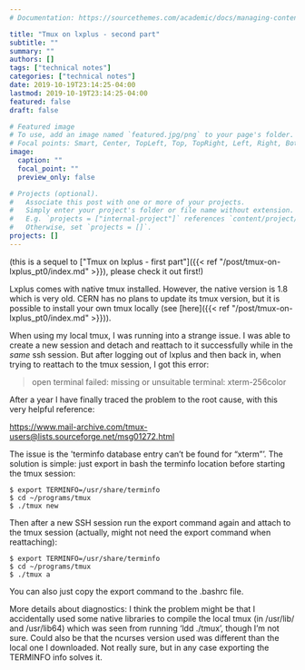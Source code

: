 ```yaml
---
# Documentation: https://sourcethemes.com/academic/docs/managing-content/

title: "Tmux on lxplus - second part"
subtitle: ""
summary: ""
authors: []
tags: ["technical notes"]
categories: ["technical notes"]
date: 2019-10-19T23:14:25-04:00
lastmod: 2019-10-19T23:14:25-04:00
featured: false
draft: false

# Featured image
# To use, add an image named `featured.jpg/png` to your page's folder.
# Focal points: Smart, Center, TopLeft, Top, TopRight, Left, Right, BottomLeft, Bottom, BottomRight.
image:
  caption: ""
  focal_point: ""
  preview_only: false

# Projects (optional).
#   Associate this post with one or more of your projects.
#   Simply enter your project's folder or file name without extension.
#   E.g. `projects = ["internal-project"]` references `content/project/deep-learning/index.md`.
#   Otherwise, set `projects = []`.
projects: []
---
```


(this is a sequel to ["Tmux on lxplus - first part"]({{< ref "/post/tmux-on-lxplus_pt0/index.md" >}}), please check it out first!)

Lxplus comes with native tmux installed. However, the native version is 1.8 which is very old. CERN has no plans to update its tmux version, but it is possible to install your own tmux locally (see [here]({{< ref "/post/tmux-on-lxplus_pt0/index.md" >}})).

When using my local tmux, I was running into a strange issue. I was able to create a new session and detach and reattach to it successfully while in the _same_ ssh session. But after logging out of lxplus and then back in, when trying to reattach to the tmux session, I got this error:

> open terminal failed: missing or unsuitable terminal: xterm-256color

After a year I have finally traced the problem to the root cause, with this very helpful reference:

https://www.mail-archive.com/tmux-users@lists.sourceforge.net/msg01272.html

The issue is the 'terminfo database entry can’t be found for “xterm”’. The solution is simple: just export in bash the terminfo location before starting the tmux session:

    $ export TERMINFO=/usr/share/terminfo
    $ cd ~/programs/tmux
    $ ./tmux new

Then after a new SSH session run the export command again and attach to the tmux session (actually, might not need the export command when reattaching):

    $ export TERMINFO=/usr/share/terminfo
    $ cd ~/programs/tmux
    $ ./tmux a

You can also just copy the export command to the .bashrc file.

More details about diagnostics: I think the problem might be that I accidentally used some native libraries to compile the local tmux (in /usr/lib/ and /usr/lib64) which was seen from running ‘ldd ./tmux’, though I’m not sure. Could also be that the ncurses version used was different than the local one I downloaded. Not really sure, but in any case exporting the TERMINFO info solves it.
